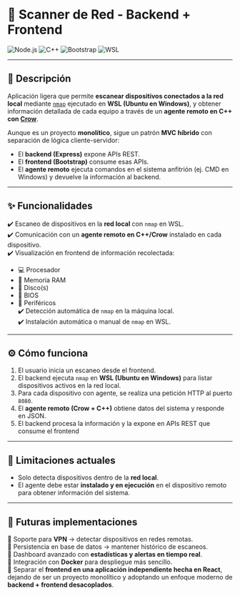 # 🔎 Scanner de Red - Backend + Frontend

![Node.js](https://img.shields.io/badge/Node.js-Express-green?logo=node.js)
![C++](https://img.shields.io/badge/C++-Crow-blue?logo=c%2b%2b)
![Bootstrap](https://img.shields.io/badge/Frontend-Bootstrap-purple?logo=bootstrap)
![WSL](https://img.shields.io/badge/WSL-Ubuntu-orange?logo=ubuntu)

---

## 📌 Descripción
Aplicación ligera que permite **escanear dispositivos conectados a la red local** mediante [`nmap`](https://nmap.org/) ejecutado en **WSL (Ubuntu en Windows)**, y obtener información detallada de cada equipo a través de un **agente remoto en C++ con [Crow](https://crowcpp.org/)**.  

Aunque es un proyecto **monolítico**, sigue un patrón **MVC híbrido** con separación de lógica cliente-servidor:  
- El **backend (Express)** expone APIs REST.  
- El **frontend (Bootstrap)** consume esas APIs.  
- El **agente remoto** ejecuta comandos en el sistema anfitrión (ej. CMD en Windows) y devuelve la información al backend.  

---

## ✨ Funcionalidades
✔️ Escaneo de dispositivos en la **red local** con `nmap` en WSL.  
✔️ Comunicación con un **agente remoto en C++/Crow** instalado en cada dispositivo.  
✔️ Visualización en frontend de información recolectada:  
   - 💻 Procesador  
   - 🧠 Memoria RAM  
   - 💾 Disco(s)  
   - 🧬 BIOS  
   - 🎹 Periféricos  
✔️ Detección automática de `nmap` en la máquina local.  
✔️ Instalación automática o manual de `nmap` en WSL.  
---
## ⚙️ Cómo funciona
1. El usuario inicia un escaneo desde el frontend.  
2. El backend ejecuta `nmap` en **WSL (Ubuntu en Windows)** para listar dispositivos activos en la red local.  
3. Para cada dispositivo con agente, se realiza una petición HTTP al puerto `8080`.  
4. El **agente remoto (Crow + C++)** obtiene datos del sistema y responde en JSON.  
5. El backend procesa la información y la expone en APIs REST que consume el frontend

---
## 🚧 Limitaciones actuales
- Solo detecta dispositivos dentro de la **red local**.  
- El agente debe estar **instalado y en ejecución** en el dispositivo remoto para obtener información del sistema.
---
## 🚀 Futuras implementaciones
🔹 Soporte para **VPN** → detectar dispositivos en redes remotas.  
🔹 Persistencia en base de datos → mantener histórico de escaneos.  
🔹 Dashboard avanzado con **estadísticas y alertas en tiempo real**.  
🔹 Integración con **Docker** para despliegue más sencillo.  
🔹 Separar el **frontend en una aplicación independiente hecha en React**, dejando de ser un proyecto monolítico y adoptando un enfoque moderno de **backend + frontend desacoplados**.  

